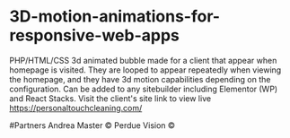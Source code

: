 # 3D-motion-animations-for-responsive-web-apps
PHP/HTML/CSS 3d animated bubble made for a client that appear when homepage is visited. They are looped to appear repeatedly when viewing the homepage, and they have 3d motion capabilities depending on the configuration. Can be added to any sitebuilder including Elementor (WP) and React Stacks. Visit the client's site link to view live https://personaltouchcleaning.com/

#Partners
Andrea Master ©
Perdue Vision ©
